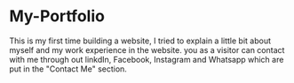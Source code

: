 # My-Portfolio
This is my first time building a website, I tried to explain a little bit about myself and my work experience in the website.
you as a visitor can contact with me through out linkdIn, Facebook, Instagram and Whatsapp which are put in the "Contact Me" section.
